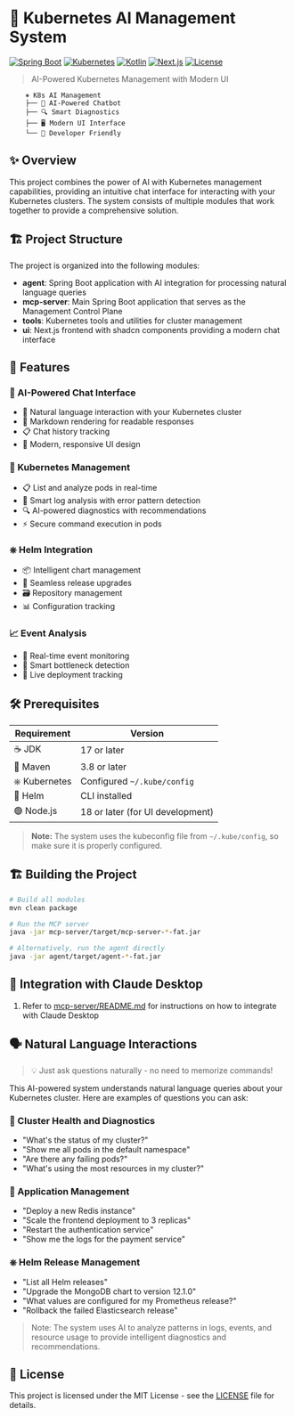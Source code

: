 # 🎯 Kubernetes AI Management System

[![Spring Boot](https://img.shields.io/badge/Spring%20Boot-3.3.6-brightgreen.svg)](https://spring.io/projects/spring-boot)
[![Kubernetes](https://img.shields.io/badge/Kubernetes-18.0.1-326CE5.svg)](https://kubernetes.io/)
[![Kotlin](https://img.shields.io/badge/Kotlin-1.9.25-7541E8.svg)](https://kotlinlang.org/)
[![Next.js](https://img.shields.io/badge/Next.js-14.0.0-black.svg)](https://nextjs.org/)
[![License](https://img.shields.io/badge/License-MIT-blue.svg)](LICENSE)

> AI-Powered Kubernetes Management with Modern UI

```ascii
    ⎈ K8s AI Management
    ├── 🤖 AI-Powered Chatbot
    ├── 🔍 Smart Diagnostics
    ├── 🖥️ Modern UI Interface
    └── 🚀 Developer Friendly
```

## ✨ Overview

This project combines the power of AI with Kubernetes management capabilities, providing an intuitive chat interface for interacting with your Kubernetes clusters. The system consists of multiple modules that work together to provide a comprehensive solution.

## 🏗️ Project Structure

The project is organized into the following modules:

- **agent**: Spring Boot application with AI integration for processing natural language queries
- **mcp-server**: Main Spring Boot application that serves as the Management Control Plane
- **tools**: Kubernetes tools and utilities for cluster management
- **ui**: Next.js frontend with shadcn components providing a modern chat interface

## 🎁 Features

### 🤖 AI-Powered Chat Interface

- 💬 Natural language interaction with your Kubernetes cluster
- 📝 Markdown rendering for readable responses
- 📋 Chat history tracking
- 🎨 Modern, responsive UI design

### 🔄 Kubernetes Management

- 📋 List and analyze pods in real-time
- 📝 Smart log analysis with error pattern detection
- 🔍 AI-powered diagnostics with recommendations
- ⚡ Secure command execution in pods

### ⎈ Helm Integration

- 📦 Intelligent chart management
- 🔄 Seamless release upgrades
- 🗃️ Repository management
- 📊 Configuration tracking

### 📈 Event Analysis

- 🎯 Real-time event monitoring
- 🚨 Smart bottleneck detection
- 📱 Live deployment tracking

## 🛠️ Prerequisites

| Requirement | Version |
|------------|----------|
| ☕ JDK | 17 or later |
| 🧰 Maven | 3.8 or later |
| ⎈ Kubernetes | Configured `~/.kube/config` |
| 🎡 Helm | CLI installed |
| 🟢 Node.js | 18 or later (for UI development) |

> **Note:** The system uses the kubeconfig file from `~/.kube/config`, so make sure it is properly configured.

## 🏗️ Building the Project

```bash
# Build all modules
mvn clean package

# Run the MCP server
java -jar mcp-server/target/mcp-server-*-fat.jar

# Alternatively, run the agent directly
java -jar agent/target/agent-*-fat.jar
```

## 🤝 Integration with Claude Desktop

1. Refer to [mcp-server/README.md](mcp-server/README.md) for instructions on how to integrate with Claude Desktop

## 🗣️ Natural Language Interactions

> 💡 Just ask questions naturally - no need to memorize commands!

This AI-powered system understands natural language queries about your Kubernetes cluster. Here are examples of questions you can ask:

### 🏥 Cluster Health and Diagnostics

- "What's the status of my cluster?"
- "Show me all pods in the default namespace"
- "Are there any failing pods?"
- "What's using the most resources in my cluster?"

### 📱 Application Management

- "Deploy a new Redis instance"
- "Scale the frontend deployment to 3 replicas"
- "Restart the authentication service"
- "Show me the logs for the payment service"

### ⎈ Helm Release Management

- "List all Helm releases"
- "Upgrade the MongoDB chart to version 12.1.0"
- "What values are configured for my Prometheus release?"
- "Rollback the failed Elasticsearch release"


> Note: The system uses AI to analyze patterns in logs, events, and resource usage to provide intelligent diagnostics and recommendations.

## 📄 License

This project is licensed under the MIT License - see the [LICENSE](LICENSE) file for details.
